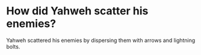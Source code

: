 # How did Yahweh scatter his enemies?

Yahweh scattered his enemies by dispersing them with arrows and lightning bolts.

